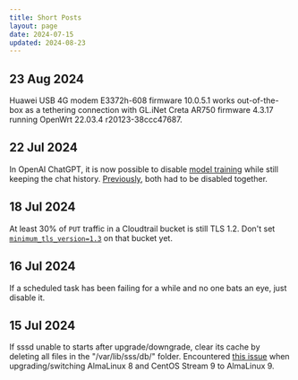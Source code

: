 ```yaml
---
title: Short Posts
layout: page
date: 2024-07-15
updated: 2024-08-23
---
```


## 23 Aug 2024

Huawei USB 4G modem E3372h-608 firmware 10.0.5.1 works out-of-the-box as a tethering connection with GL.iNet Creta AR750 firmware 4.3.17 running OpenWrt 22.03.4 r20123-38ccc47687.

## 22 Jul 2024

In OpenAI ChatGPT, it is now possible to disable [model training](https://help.openai.com/en/articles/7730893-data-controls-faq) while still keeping the chat history. [Previously](https://openai.com/index/new-ways-to-manage-your-data-in-chatgpt/), both had to be disabled together.

## 18 Jul 2024

At least 30% of `PUT` traffic in a Cloudtrail bucket is still TLS 1.2. Don't set [`minimum_tls_version=1.3`](https://docs.aws.amazon.com/cdk/api/v2/python/aws_cdk.aws_s3/Bucket.html) on that bucket yet.

## 16 Jul 2024

If a scheduled task has been failing for a while and no one bats an eye, just disable it.

## 15 Jul 2024

If sssd unable to starts after upgrade/downgrade, clear its cache by deleting all files in the "/var/lib/sss/db/" folder. Encountered [this issue](https://bugzilla.redhat.com/show_bug.cgi?id=1576597) when upgrading/switching AlmaLinux 8 and CentOS Stream 9 to AlmaLinux 9.
